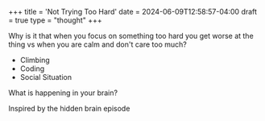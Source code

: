 +++
title = 'Not Trying Too Hard'
date = 2024-06-09T12:58:57-04:00
draft = true
type = "thought"
+++

Why is it that when you focus on something too hard you get worse at the thing vs when you are calm and don't care too much?
- Climbing
- Coding
- Social Situation

What is happening in your brain?

Inspired by the hidden brain episode
